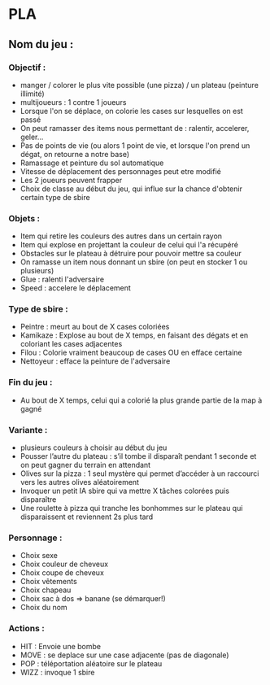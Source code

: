 # PLA
## Nom du jeu :

### Objectif :
* manger / colorer le plus vite possible (une pizza) / un plateau (peinture illimité)
* multijoueurs : 1 contre 1 joueurs
* Lorsque l'on se déplace, on colorie les cases sur lesquelles on est passé
* On peut ramasser des items nous permettant de : ralentir, accelerer, geler...
* Pas de points de vie (ou alors 1 point de vie, et lorsque l'on prend un dégat, on retourne a notre base)
* Ramassage et peinture du sol automatique
* Vitesse de déplacement des personnages peut etre modifié
* Les 2 joueurs peuvent frapper
* Choix de classe au début du jeu, qui influe sur la chance d'obtenir certain type de sbire


###  Objets :
* Item qui retire les couleurs des autres dans un certain rayon
* Item qui explose en projettant la couleur de celui qui l'a récupéré
* Obstacles sur le plateau à détruire pour pouvoir mettre sa couleur
* On ramasse un item nous donnant un sbire (on peut en stocker 1 ou plusieurs)
* Glue : ralenti l'adversaire
* Speed : accelere le déplacement

###  Type de sbire :
* Peintre : meurt au bout de X cases coloriées
* Kamikaze : Explose au bout de X temps, en faisant des dégats et en coloriant les cases adjacentes
* Filou : Colorie vraiment beaucoup de cases OU en efface certaine
* Nettoyeur : efface la peinture de l'adversaire

### Fin du jeu : 
* Au bout de X temps, celui qui a colorié la plus grande partie de la map à gagné

### Variante :
* plusieurs couleurs à choisir au début du jeu
* Pousser l’autre du plateau : s’il tombe il disparaît pendant 1 seconde et on peut
gagner du terrain en attendant
* Olives sur la pizza : 1 seul mystère qui permet d’accéder à un raccourci vers les
autres olives aléatoirement
* Invoquer un petit IA sbire qui va mettre X tâches colorées puis disparaître
* Une roulette à pizza qui tranche les bonhommes sur le plateau qui disparaissent et
reviennent 2s plus tard

### Personnage :
* Choix sexe
* Choix couleur de cheveux
* Choix coupe de cheveux
* Choix vêtements
* Choix chapeau
* Choix sac à dos => banane (se démarquer!)
* Choix du nom

###  Actions :
* HIT : Envoie une bombe
* MOVE : se deplace sur une case adjacente (pas de diagonale)
* POP : téléportation aléatoire sur le plateau
* WIZZ : invoque 1 sbire 
